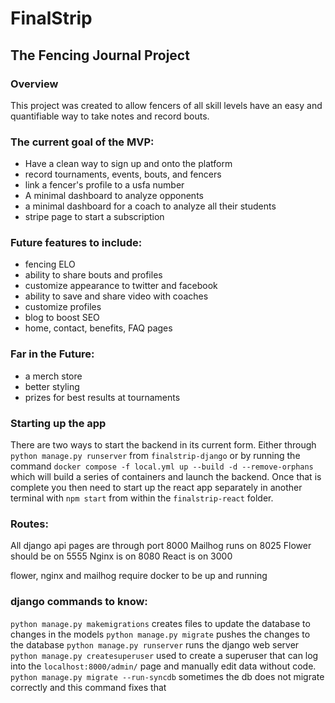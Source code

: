 # FinalStrip
## The Fencing Journal Project

### Overview

This project was created to allow fencers of all skill levels have an easy and quantifiable way to take notes and record bouts.


### The current goal of the MVP:

* Have a clean way to sign up and onto the platform
* record tournaments, events, bouts, and fencers
* link a fencer's profile to a usfa number
* A minimal dashboard to analyze opponents
* a minimal dashboard for a coach to analyze all their students
* stripe page to start a subscription


### Future features to include:

* fencing ELO
* ability to share bouts and profiles
* customize appearance to twitter and facebook
* ability to save and share video with coaches
* customize profiles
* blog to boost SEO
* home, contact, benefits, FAQ pages


### Far in the Future:
* a merch store
* better styling
* prizes for best results at tournaments


### Starting up the app

There are two ways to start the backend in its current form.  Either through `python manage.py runserver` from `finalstrip-django` or by running the command `docker compose -f local.yml up --build -d --remove-orphans` which will build a series of containers and launch the backend.  Once that is complete you then need to start up the react app separately in another terminal with `npm start` from within the `finalstrip-react` folder.


### Routes:

All django api pages are through port 8000
Mailhog runs on 8025
Flower should be on 5555
Nginx is on 8080
React is on 3000

flower, nginx and mailhog require docker to be up and running


### django commands to know:

`python manage.py makemigrations` creates files to update the database to changes in the models
`python manage.py migrate` pushes the changes to the database
`python manage.py runserver` runs the django web server
`python manage.py createsuperuser` used to create a superuser that can log into the `localhost:8000/admin/` page and manually edit data without code.
`python manage.py migrate --run-syncdb` sometimes the db does not migrate correctly and this command fixes that



